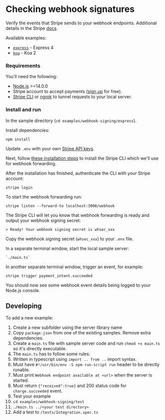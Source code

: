 # Checking webhook signatures

Verify the events that Stripe sends to your webhook endpoints. Additional details in the Stripe [docs](https://stripe.com/docs/webhooks/signatures).

Available examples:
- [`express`](./express) - Express 4
- [`koa`](./koa) - Koa 2

### Requirements

You’ll need the following:

- [Node.js](http://nodejs.org) >=14.0.0
- Stripe account to accept payments ([sign up](https://dashboard.stripe.com/register) for free).
- [Stripe CLI](https://github.com/stripe/stripe-cli) or [ngrok](https://ngrok.com/) to tunnel requests to your local server.

### Install and run

In the sample directory (`cd examples/webhook-signing/express`).

Install dependencies:

    npm install

Update `.env` with your own [Stripe API keys](https://dashboard.stripe.com/account/apikeys).

Next, follow [these installation steps](https://github.com/stripe/stripe-cli#installation) to install the Stripe CLI which we'll use for webhook forwarding.

After the installation has finished, authenticate the CLI with your Stripe account:

    stripe login

To start the webhook forwarding run:

    stripe listen --forward-to localhost:3000/webhook

The Stripe CLI will let you know that webhook forwarding is ready and output your webhook signing secret:

    > Ready! Your webhook signing secret is whsec_xxx

Copy the webhook signing secret (`whsec_xxx`) to your `.env` file.

In a separate terminal window, start the local sample server:

    `./main.ts`

In another separate terminal window, trigger an event, for example:

    stripe trigger payment_intent.succeeded

You should now see some webhook event details being logged to your Node.js console.

## Developing

To add a new example:
1. Create a new subfolder using the server library name
2. Copy `package.json` from one of the existing samples. Remove extra dependencies.
3. Create a `main.ts` file with sample server code and run `chmod +x main.ts` so it's directly executable.
4. The `main.ts` has to follow some rules:
  1. Written in typescript using `import .. from ..` import syntax.
  2. Must have `#!/usr/bin/env -S npm run-script run` header to be directly runable.
  3. Must print `Webhook endpoint available at <url>` when the server is started.
  4. Must return `{"received":true}` and 200 status code for `charge.succeeded` event.
5. Test your example
  1. `cd examples/webhook-signing/test`
  2. `./main.ts ../<your test directory>`
  3. Add a test to `/tests/Integration.spec.ts`
